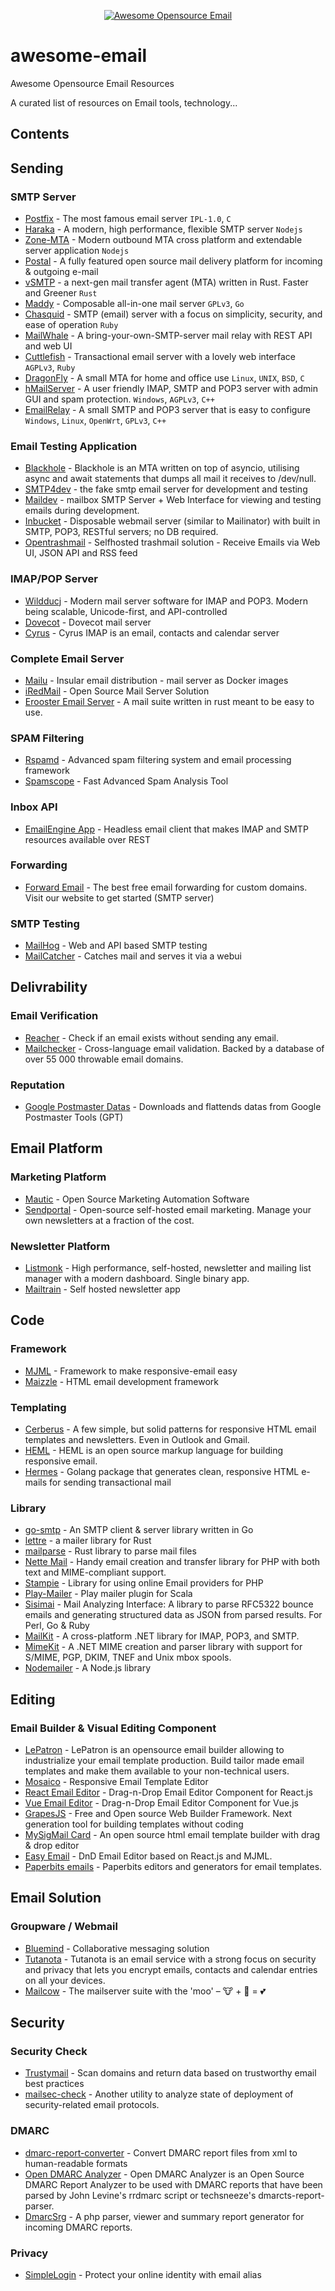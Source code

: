 <p align="center">
  <a href="https://github.com/Mindbaz/awesome-email">
    <img src="https://github.com/Mindbaz/awesome-email/blob/main/assets/icone.png" alt="Awesome Opensource Email">
  </a>
</p>

# awesome-email
Awesome Opensource Email Resources

A curated list of resources on Email tools, technology...

## Contents

## Sending
### SMTP Server

- [Postfix](http://www.postfix.org/) - The most famous email server `IPL-1.0`, `C`
- [Haraka](https://haraka.github.io/) - A modern, high performance, flexible SMTP server `Nodejs`
- [Zone-MTA](https://github.com/zone-eu/zone-mta) - Modern outbound MTA cross platform and extendable server application `Nodejs`
- [Postal](https://github.com/postalserver/postal) - A fully featured open source mail delivery platform for incoming & outgoing e-mail 
- [vSMTP](https://github.com/viridIT/vSMTP) - a next-gen mail transfer agent (MTA) written in Rust. Faster and Greener `Rust`
- [Maddy](https://github.com/foxcpp/maddy) -  Composable all-in-one mail server `GPLv3`, `Go`
- [Chasquid](https://github.com/albertito/chasquid) - SMTP (email) server with a focus on simplicity, security, and ease of operation `Ruby`
- [MailWhale](https://github.com/muety/mailwhale) - A bring-your-own-SMTP-server mail relay with REST API and web UI 
- [Cuttlefish](https://github.com/mlandauer/cuttlefish) - Transactional email server with a lovely web interface `AGPLv3`, `Ruby`
- [DragonFly](https://github.com/corecode/dma) - A small MTA for home and office use `Linux`, `UNIX`, `BSD`, `C`
- [hMailServer](https://www.hmailserver.com/) - A user friendly IMAP, SMTP and POP3 server with admin GUI and spam protection. `Windows`, `AGPLv3`, `C++`
- [EmailRelay](https://emailrelay.sourceforge.net/) - A small SMTP and POP3 server that is easy to configure `Windows`, `Linux`, `OpenWrt`, `GPLv3`, `C++`

### Email Testing Application

- [Blackhole](https://github.com/kura/blackhole) -  Blackhole is an MTA written on top of asyncio, utilising async and await statements that dumps all mail it receives to /dev/null.
- [SMTP4dev](https://github.com/rnwood/smtp4dev) - the fake smtp email server for development and testing 
- [Maildev](https://github.com/maildev/maildev) -  mailbox SMTP Server + Web Interface for viewing and testing emails during development.
- [Inbucket](https://github.com/inbucket/inbucket) - Disposable webmail server (similar to Mailinator) with built in SMTP, POP3, RESTful servers; no DB required. 
- [Opentrashmail](https://github.com/HaschekSolutions/opentrashmail) - Selfhosted trashmail solution - Receive Emails via Web UI, JSON API and RSS feed

### IMAP/POP Server

- [Wildducj](https://wildduck.email/) -  Modern mail server software for IMAP and POP3. Modern being scalable, Unicode-first, and API-controlled
- [Dovecot](https://github.com/dovecot/core) -  Dovecot mail server 
- [Cyrus](https://github.com/cyrusimap/cyrus-imapd) - Cyrus IMAP is an email, contacts and calendar server

### Complete Email Server

- [Mailu](https://github.com/Mailu/Mailu) -  Insular email distribution - mail server as Docker images 
- [iRedMail](https://iredmail.org/) - Open Source Mail Server Solution
- [Erooster Email Server](https://github.com/erooster-mail/erooster) -  A mail suite written in rust meant to be easy to use. 


### SPAM Filtering

- [Rspamd](https://github.com/rspamd/rspamd) - Advanced spam filtering system and email processing framework
- [Spamscope](https://github.com/SpamScope/spamscope) -  Fast Advanced Spam Analysis Tool 

### Inbox API

- [EmailEngine App](https://emailengine.app/) - Headless email client that makes IMAP and SMTP resources available over REST

### Forwarding

- [Forward Email](https://github.com/forwardemail/free-email-forwarding) - The best free email forwarding for custom domains. Visit our website to get started (SMTP server) 

### SMTP Testing

- [MailHog](https://github.com/mailhog/MailHog) - Web and API based SMTP testing 
- [MailCatcher](https://mailcatcher.me/) - Catches mail and serves it via a webui

## Delivrability

### Email Verification

- [Reacher](https://github.com/reacherhq) - Check if an email exists without sending any email.
- [Mailchecker](https://github.com/FGRibreau/mailchecker) - Cross-language email validation. Backed by a database of over 55 000 throwable email domains.

### Reputation

- [Google Postmaster Datas](https://github.com/Mindbaz/python-gpostmaster-domains-datas) - Downloads and flattends datas from Google Postmaster Tools (GPT) 

## Email Platform

### Marketing Platform

- [Mautic](https://github.com/mautic/mautic) - Open Source Marketing Automation Software
- [Sendportal](https://github.com/mettle/sendportal) - Open-source self-hosted email marketing. Manage your own newsletters at a fraction of the cost. 

### Newsletter Platform

- [Listmonk](https://github.com/knadh/listmonk) - High performance, self-hosted, newsletter and mailing list manager with a modern dashboard. Single binary app. 
- [Mailtrain](https://github.com/Mailtrain-org/mailtrain) -  Self hosted newsletter app 

## Code

### Framework

- [MJML](https://github.com/mjmlio/mjml) - Framework to make responsive-email easy 
- [Maizzle](https://github.com/maizzle/framework) -  HTML email development framework 

### Templating

- [Cerberus](https://github.com/TedGoas/Cerberus) -  A few simple, but solid patterns for responsive HTML email templates and newsletters. Even in Outlook and Gmail.
- [HEML](https://heml.io/) -  HEML is an open source markup language for building responsive email. 
- [Hermes](https://github.com/matcornic/hermes) -  Golang package that generates clean, responsive HTML e-mails for sending transactional mail 

### Library

- [go-smtp](https://github.com/emersion/go-smtp) - An SMTP client & server library written in Go 
- [lettre](https://github.com/lettre/lettre) - a mailer library for Rust
- [mailparse](https://github.com/staktrace/mailparse) - Rust library to parse mail files
- [Nette Mail](https://github.com/nette/mail) - Handy email creation and transfer library for PHP with both text and MIME-compliant support.
- [Stampie](https://github.com/Stampie/Stampie) - Library for using online Email providers for PHP
- [Play-Mailer](https://github.com/playframework/play-mailer) - Play mailer plugin for Scala
- [Sisimai](https://libsisimai.org/) - Mail Analyzing Interface: A library to parse RFC5322 bounce emails and generating structured data as JSON from parsed results. For Perl, Go & Ruby
- [MailKit](https://github.com/jstedfast/MailKit) -  A cross-platform .NET library for IMAP, POP3, and SMTP.
- [MimeKit](https://github.com/jstedfast/MimeKit) -  A .NET MIME creation and parser library with support for S/MIME, PGP, DKIM, TNEF and Unix mbox spools.
- [Nodemailer](https://nodemailer.com/) - A Node.js library

## Editing

### Email Builder & Visual Editing Component

- [LePatron](https://github.com/Badsender-com/LePatron.email) -  LePatron is an opensource email builder allowing to industrialize your email template production. Build tailor made email templates and make them available to your non-technical users. 
- [Mosaico](https://github.com/voidlabs/mosaico) - Responsive Email Template Editor 
- [React Email Editor](https://github.com/unlayer/react-email-editor) -  Drag-n-Drop Email Editor Component for React.js 
- [Vue Email Editor](https://github.com/unlayer/vue-email-editor) -  Drag-n-Drop Email Editor Component for Vue.js 
- [GrapesJS](https://github.com/artf/grapesjs) - Free and Open source Web Builder Framework. Next generation tool for building templates without coding 
- [MySigMail Card](https://github.com/mysigmail/card) - An open source html email template builder with drag & drop editor 
- [Easy Email](https://github.com/zalify/easy-email) -  DnD Email Editor based on React.js and MJML. 
- [Paperbits emails](https://github.com/paperbits/paperbits-emails) - Paperbits editors and generators for email templates. 

## Email Solution
### Groupware / Webmail

- [Bluemind](https://www.bluemind.net/en/) - Collaborative messaging solution
- [Tutanota](https://github.com/tutao/tutanota) - Tutanota is an email service with a strong focus on security and privacy that lets you encrypt emails, contacts and calendar entries on all your devices. 
- [Mailcow](https://mailcow.email/) - The mailserver suite with the 'moo' – 🐮 + 🐋 = 💕 

## Security

### Security Check

- [Trustymail](https://github.com/cisagov/trustymail) -  Scan domains and return data based on trustworthy email best practices
- [mailsec-check](https://github.com/foxcpp/mailsec-check) -  Another utility to analyze state of deployment of security-related email protocols. 


### DMARC

- [dmarc-report-converter](https://github.com/tierpod/dmarc-report-converter) - Convert DMARC report files from xml to human-readable formats
- [Open DMARC Analyzer](https://github.com/userjack6880/Open-DMARC-Analyzer) -  Open DMARC Analyzer is an Open Source DMARC Report Analyzer to be used with DMARC reports that have been parsed by John Levine's rrdmarc script or techsneeze's dmarcts-report-parser. 
- [DmarcSrg](https://github.com/liuch/dmarc-srg) -  A php parser, viewer and summary report generator for incoming DMARC reports.


### Privacy

- [SimpleLogin](https://github.com/simple-login/app) - Protect your online identity with email alias
